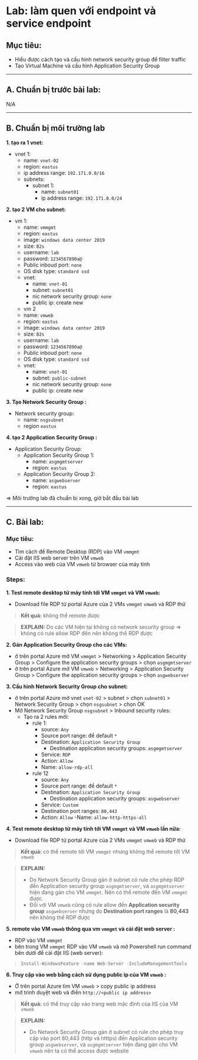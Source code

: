 # Lab: làm quen với endpoint và service endpoint
## Mục tiêu: 
- Hiểu được cách tạo và cấu hình network security group để filter traffic
- Tạo Virtual Machine và cấu hình Application Security Group

---
## A. Chuẩn bị trước bài lab:
N/A

---
## B. Chuẩn bị môi trường lab
**1. tạo ra 1 vnet:**
  - vnet 1:
    - name: `vnet-02`
    - region: `eastus`
    - ip address range: `192.171.0.0/16`
    - subnets:
        - subnet 1:
            - name: `subnet01`
            - ip address range: `192.171.0.0/24`

**2. tạo 2 VM cho subnet:**
  - vm 1:
    - name: `vmmgmt`
    - region: `eastus`
    - image: `windows data center 2019`
    - size: `B2s`
    - username: `lab`
    - password: `1234567890a@`
    - Public inboud port: `none`
    - OS disk type: `standard ssd`
    - vnet:
      - name: `vnet-01`
      - subnet: `subnet01`
      - nic network security group: `none`
      - public ip: create new
    - vm 2
    - name: `vmweb`
    - region: `eastus`
    - image: `windows data center 2019`
    - size: `B2s`
    - username: `lab`
    - password: `1234567890a@`
    - Public inboud port: `none`
    - OS disk type: `standard ssd`
    - vnet:
      - name: `vnet-01`
      - subnet: `public-subnet`
      - nic network security group: `none`
      - public ip: create new

**3. Tạo Network Security Group :**
  - Network security group:
    - name: `nsgsubnet`
    - region `eastus`

**4. tạo 2 Application Security Group :**
  - Application Security Group:
    - Application Security Group 1:
        - name: `asgmgmtserver`
        - region: `eastus`
    - Application Security Group 2:
        - name: `asgwebserver`
        - region: `eastus`

=> Môi trường lab đã chuẩn bị xong, giờ bắt đầu bài lab

---
## C. Bài lab:
### Mục tiêu:
- Tìm cách để Remote Desktop (RDP) vào VM `vmmgmt`
- Cài đặt IIS web server trên VM `vmweb`
- Access vào web của VM `vmweb` từ browser của máy tính

### Steps:
**1. Test remote desktop từ máy tính tới VM `vmmgmt` và VM `vmweb`:**
  - Download file RDP từ portal Azure của 2 VMs `vmmgmt` `vmweb` và RDP thử
  >**Kết quả:** không thể remote được

  > **EXPLAIN:**
  Do các VM hiện tại không có network security group => không có rule allow RDP đến nên không thể RDP được

**2. Gán Application Security Group cho các VMs:**
  - ở trên portal Azure mở VM `vmmgmt` > Networking > Application Security Group > Configure the application security groups > chọn `asgmgmtserver`
  - ở trên portal Azure mở VM `vmweb` > Networking > Application Security Group > Configure the application security groups > chọn `asgwebserver`

**3. Cấu hình Network Security Group cho subnet:**
  - ở trên portal Azure mở vnet `vnet-02` > subnet > chọn `subnet01` > Network Security Group > chọn `nsgsubnet` > chọn OK
  - Mở Network Security Group `nsgsubnet` > Inbound security rules:
    - Tạo ra 2 rules mới:
      - rule 1:
        - source: `Any`
        - Source port range: để default `*`
        - Destination: `Application Security Group`
          - Destination application security groups: `asgmgmtserver`
        - Service: `RDP`
        - Action: `Allow`
        - Name: `allow-rdp-all`
      - rule 12
        - source: `Any`
        - Source port range: để default `*`
        - Destination: `Application Security Group`
          - Destination application security groups: `asgwebserver`
        - Service: `Custom`
        - Destination port ranges: `80,443`
        - Action: `Allow`
        -Name: `allow-http-https-all`

**4. Test remote desktop từ máy tính tới VM `vmmgmt` và VM `vmweb` lần nữa:**
  - Download file RDP từ portal Azure của 2 VMs `vmmgmt` `vmweb` và RDP thử
  >**Kết quả:** có thể remote tới VM `vmmgmt` nhưng không thể remote tới VM `vmweb`

  > **EXPLAIN:**
  >- Do Network Security Group gán ở subnet có rule cho phép RDP đến Application security group `asgmgmtserver`, và `asgmgmtserver` hiện đang gán cho VM `vmmgmt`. Nên có thể remote đến VM `vmmgmt` được.
  >- Đối với VM `vmweb` cũng có rule allow đến **Application security group** `asgwebserver` nhưng do **Destination port ranges** là **80,443** nên không thể RDP được

**5. remote vào VM `vmweb` thông qua vm `vmmgmt` và cài đặt web server :**
 - RDP vào VM `vmmgmt`
 - bên trong VM `vmmgmt` RDP vào VM `vmweb` và mở Powershell run command bên dưới để cài đặt IIS (web server):
 >``Install-WindowsFeature -name Web-Server -IncludeManagementTools``

**6. Truy cập vào web bằng cách sử dụng public ip của VM `vmweb` :**
  - Ở trên portal Azure tìm VM `vmweb` > copy public ip address
  - mở trình duyệt web và điền `http://<public ip address>`
  >**Kết quả:** có thể truy cập vào trang web mặc định của IIS của VM `vmweb`

  > **EXPLAIN:**
  >- Do Network Security Group gán ở subnet có rule cho phép truy cập vào port 80,443 (http và htttps) đến Application security group `asgwebserver`, và `asgmgmtserver` hiện đang gán cho VM `vmweb` nên ta có thể access được website